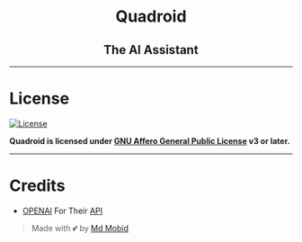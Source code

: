 <h1 align="center">
  <b>Quadroid</b>
</h1>

<h2 align="center">
  <b>The AI Assistant</b>
</h2>

---

# License
[![License](https://www.gnu.org/graphics/agplv3-155x51.png)](LICENSE)  

**Quadroid is licensed under [GNU Affero General Public License](https://www.gnu.org/licenses/agpl-3.0.en.html) v3 or later.**

---

# Credits

* [OPENAI](https://openai.com/) For Their [API](https://platform.openai.com/account/api-keys)

> Made with 💕 by [Md Mobid](https://github.com/MdMobid)
